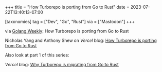 +++
title = "How Turborepo is porting from Go to Rust"
date = 2023-07-22T13:40:13-07:00

[taxonomies]
tag = ["Dev", "Go", "Rust"]
via = ["Mastodon"]
+++

via [Golang Weekly](https://mastodon.social/@golang_discussions/110755684036617173): How Turborepo is porting from Go to Rust

<!-- more -->

Nicholas Yang and Anthony Shew on _Vercel_ blog: [How Turborepo is porting from Go to Rust](https://vercel.com/blog/how-turborepo-is-porting-from-go-to-rust)

Also look at part 1 of this series:

_Vercel_ blog: [Why Turborepo is migrating from Go to Rust](https://vercel.com/blog/turborepo-migration-go-rust)
